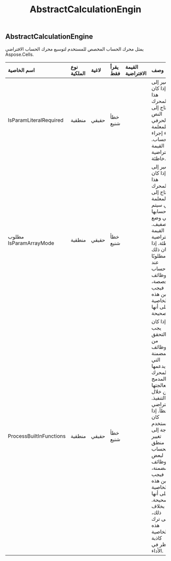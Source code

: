﻿---
title: AbstractCalculationEngin
second_title: Aspose.Cells Cloud Documen
type: docs
url: /ar/specification/model/abstractcalculationengine/
description: "Aspose.Cells مواصفات النموذج السحابي: AbstractCalculationEngine. تعامل بسهولة مع Excel ومستندات جداول البيانات الأخرى التي تحتوي على ميزات مثل الفتح والتوليد والتحرير والتقسيم والدمج والمقارنة والتحويل"
kwords: Excel، Office، جدول البيانات، Cloud REST API، AbstractCalculationEngine
weight: 50
---
## **AbstractCalculationEngine**

يمثل محرك الحساب المخصص للمستخدم لتوسيع محرك الحساب الافتراضي Aspose.Cells.

| اسم الخاصية| نوع الملكية| لاغية| يقرأ فقط| القيمة الافتراضية| وصف|
|:- |:- |:- |:- |:- |:- |
| IsParamLiteralRequired| منطقية| حقيقي| خطأ شنيع|| يشير إلى ما إذا كان هذا المحرك يحتاج إلى النص الحرفي للمعلمة أثناء إجراء الحساب. القيمة الافتراضية خاطئة.|
| مطلوب IsParamArrayMode| منطقية| حقيقي| خطأ شنيع|| يشير إلى ما إذا كان هذا المحرك يحتاج إلى المعلمة التي سيتم حسابها في وضع الصفيف. القيمة الافتراضية خاطئة. إذا كان ذلك مطلوبًا عند حساب الوظائف المخصصة، فيجب تعيين هذه الخاصية على أنها صحيحة.|
| ProcessBuiltInFunctions| منطقية| حقيقي| خطأ شنيع|| ما إذا كان يجب التحقق من الوظائف المضمنة التي يدعمها المحرك المدمج ومعالجتها من خلال هذا التنفيذ. الافتراضي خطأ. إذا كان المستخدم بحاجة إلى تغيير منطق الحساب لبعض الوظائف المضمنة، فيجب تعيين هذه الخاصية على أنها صحيحة. بخلاف ذلك، يرجى ترك هذه الخاصية كاذبة للنظر في الأداء.|

